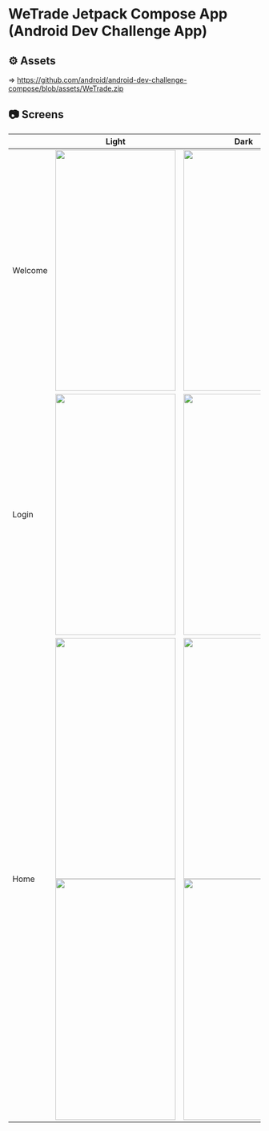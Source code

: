 # WeTrade Jetpack Compose App (Android Dev Challenge App)



## ⚙ Assets 
  => https://github.com/android/android-dev-challenge-compose/blob/assets/WeTrade.zip

## 📷 Screens

|         | Light | Dark |
|---------|-------|------|
| Welcome | <img src="https://user-images.githubusercontent.com/73544434/193829175-a01a84f2-ef17-4d7e-b71d-5cb9079f2a58.png" width="240" height="480" />      |   <img src="https://user-images.githubusercontent.com/73544434/193829175-a01a84f2-ef17-4d7e-b71d-5cb9079f2a58.png" width="240" height="480" />   |
| Login   | <img src="https://user-images.githubusercontent.com/73544434/193829270-384f8b02-f636-497c-ab36-44fdccbd6613.png" width="240" height="480" />      |   <img src="https://user-images.githubusercontent.com/73544434/193830291-667f75af-d5a7-4396-aecc-bde95dfb7c83.png" width="240" height="480" />  |
| Home    | <img src="https://user-images.githubusercontent.com/73544434/193829356-c3a184dd-cd84-4461-8106-45c104b04e85.png" width="240" height="480" /> <img src="https://user-images.githubusercontent.com/73544434/193830175-8a304c91-774c-4ef0-a408-9953315dfb30.png" width="240" height="480" />     |   <img src="https://user-images.githubusercontent.com/73544434/193830394-128c80c0-45bc-4aea-9c77-41221f27810f.png" width="240" height="480" />  <img src="https://user-images.githubusercontent.com/73544434/193830426-09755736-965b-49c2-806f-d7ba4a38d981.png" width="240" height="480" />  |
